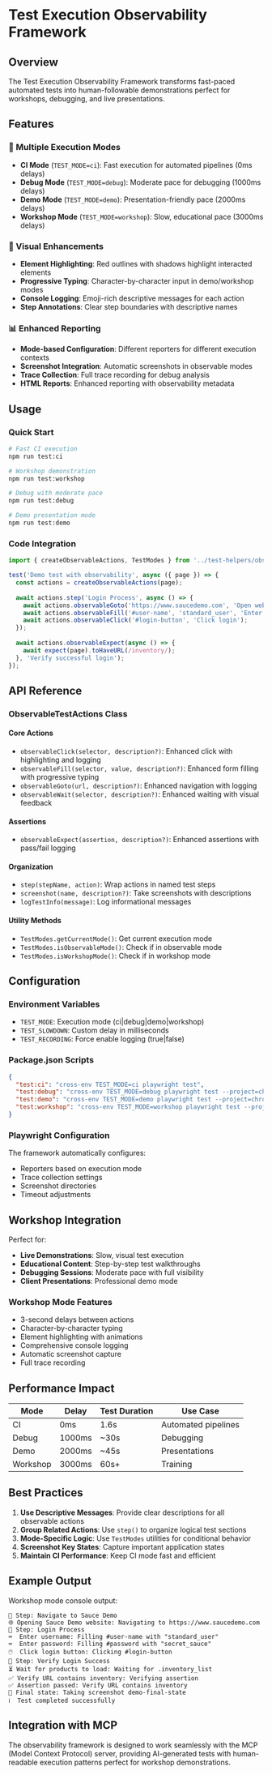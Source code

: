 # Test Execution Observability Framework

## Overview
The Test Execution Observability Framework transforms fast-paced automated tests into human-followable demonstrations perfect for workshops, debugging, and live presentations.

## Features

### 🎯 Multiple Execution Modes
- **CI Mode** (`TEST_MODE=ci`): Fast execution for automated pipelines (0ms delays)
- **Debug Mode** (`TEST_MODE=debug`): Moderate pace for debugging (1000ms delays)
- **Demo Mode** (`TEST_MODE=demo`): Presentation-friendly pace (2000ms delays)
- **Workshop Mode** (`TEST_MODE=workshop`): Slow, educational pace (3000ms delays)

### 🎨 Visual Enhancements
- **Element Highlighting**: Red outlines with shadows highlight interacted elements
- **Progressive Typing**: Character-by-character input in demo/workshop modes
- **Console Logging**: Emoji-rich descriptive messages for each action
- **Step Annotations**: Clear step boundaries with descriptive names

### 📊 Enhanced Reporting
- **Mode-based Configuration**: Different reporters for different execution contexts
- **Screenshot Integration**: Automatic screenshots in observable modes
- **Trace Collection**: Full trace recording for debug analysis
- **HTML Reports**: Enhanced reporting with observability metadata

## Usage

### Quick Start
```bash
# Fast CI execution
npm run test:ci

# Workshop demonstration
npm run test:workshop

# Debug with moderate pace
npm run test:debug

# Demo presentation mode
npm run test:demo
```

### Code Integration
```typescript
import { createObservableActions, TestModes } from '../test-helpers/observability';

test('Demo test with observability', async ({ page }) => {
  const actions = createObservableActions(page);
  
  await actions.step('Login Process', async () => {
    await actions.observableGoto('https://www.saucedemo.com', 'Open website');
    await actions.observableFill('#user-name', 'standard_user', 'Enter username');
    await actions.observableClick('#login-button', 'Click login');
  });
  
  await actions.observableExpect(async () => {
    await expect(page).toHaveURL(/inventory/);
  }, 'Verify successful login');
});
```

## API Reference

### ObservableTestActions Class

#### Core Actions
- `observableClick(selector, description?)`: Enhanced click with highlighting and logging
- `observableFill(selector, value, description?)`: Enhanced form filling with progressive typing
- `observableGoto(url, description?)`: Enhanced navigation with logging
- `observableWait(selector, description?)`: Enhanced waiting with visual feedback

#### Assertions
- `observableExpect(assertion, description?)`: Enhanced assertions with pass/fail logging

#### Organization
- `step(stepName, action)`: Wrap actions in named test steps
- `screenshot(name, description?)`: Take screenshots with descriptions
- `logTestInfo(message)`: Log informational messages

#### Utility Methods
- `TestModes.getCurrentMode()`: Get current execution mode
- `TestModes.isObservableMode()`: Check if in observable mode
- `TestModes.isWorkshopMode()`: Check if in workshop mode

## Configuration

### Environment Variables
- `TEST_MODE`: Execution mode (ci|debug|demo|workshop)
- `TEST_SLOWDOWN`: Custom delay in milliseconds
- `TEST_RECORDING`: Force enable logging (true|false)

### Package.json Scripts
```json
{
  "test:ci": "cross-env TEST_MODE=ci playwright test",
  "test:debug": "cross-env TEST_MODE=debug playwright test --project=chromium",
  "test:demo": "cross-env TEST_MODE=demo playwright test --project=chromium", 
  "test:workshop": "cross-env TEST_MODE=workshop playwright test --project=chromium"
}
```

### Playwright Configuration
The framework automatically configures:
- Reporters based on execution mode
- Trace collection settings
- Screenshot directories
- Timeout adjustments

## Workshop Integration

Perfect for:
- **Live Demonstrations**: Slow, visual test execution
- **Educational Content**: Step-by-step test walkthroughs
- **Debugging Sessions**: Moderate pace with full visibility
- **Client Presentations**: Professional demo mode

### Workshop Mode Features
- 3-second delays between actions
- Character-by-character typing
- Element highlighting with animations
- Comprehensive console logging
- Automatic screenshot capture
- Full trace recording

## Performance Impact

| Mode | Delay | Test Duration | Use Case |
|------|-------|---------------|----------|
| CI | 0ms | 1.6s | Automated pipelines |
| Debug | 1000ms | ~30s | Debugging |
| Demo | 2000ms | ~45s | Presentations |
| Workshop | 3000ms | 60s+ | Training |

## Best Practices

1. **Use Descriptive Messages**: Provide clear descriptions for all observable actions
2. **Group Related Actions**: Use `step()` to organize logical test sections
3. **Mode-Specific Logic**: Use `TestModes` utilities for conditional behavior
4. **Screenshot Key States**: Capture important application states
5. **Maintain CI Performance**: Keep CI mode fast and efficient

## Example Output

Workshop mode console output:
```
🔄 Step: Navigate to Sauce Demo
🌐 Opening Sauce Demo website: Navigating to https://www.saucedemo.com
🔄 Step: Login Process
⌨️  Enter username: Filling #user-name with "standard_user"
⌨️  Enter password: Filling #password with "secret_sauce"
🖱️  Click login button: Clicking #login-button
🔄 Step: Verify Login Success
⏳ Wait for products to load: Waiting for .inventory_list
✅ Verify URL contains inventory: Verifying assertion
✅ Assertion passed: Verify URL contains inventory
📸 Final state: Taking screenshot demo-final-state
ℹ️  Test completed successfully
```

## Integration with MCP

The observability framework is designed to work seamlessly with the MCP (Model Context Protocol) server, providing AI-generated tests with human-readable execution patterns perfect for workshop demonstrations.
